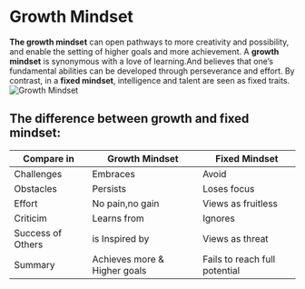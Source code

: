 # Growth Mindset
**The growth mindset** can open pathways to more creativity and possibility, and enable the setting of higher goals and more achievement.
A **growth mindset** is synonymous with a love of learning.And believes that one’s fundamental abilities can be developed through perseverance and effort.
By contrast, in a **fixed mindset**, intelligence and talent are seen as fixed traits.
![Growth Mindset](https://www.pinclipart.com/picdir/big/121-1210322_clip-art-black-and-white-activity-the-truth.png)

## The difference between growth and fixed mindset:
| Compare in | Growth Mindset | Fixed Mindset |
|------------| ---------------| --------------|
| Challenges | Embraces | Avoid |
| Obstacles | Persists | Loses focus |
| Effort | No pain,no gain | Views as fruitless |
| Criticim | Learns from | Ignores |
| Success of Others | is Inspired by | Views as threat |
| Summary | Achieves more & Higher goals | Fails to reach full potential |
